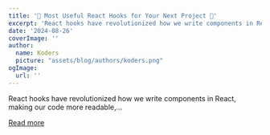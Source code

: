 ```yaml
---
title: '🚀 Most Useful React Hooks for Your Next Project 🚀'
excerpt: 'React hooks have revolutionized how we write components in React, making our code more readable,...'
date: '2024-08-26'
coverImage: ''
author:
  name: Koders
  picture: "assets/blog/authors/koders.png"
ogImage:
  url: ''
---
```


React hooks have revolutionized how we write components in React, making our code more readable,...

[Read more](https://dev.to/vyan/most-useful-react-hooks-for-your-next-project-2l4i)
